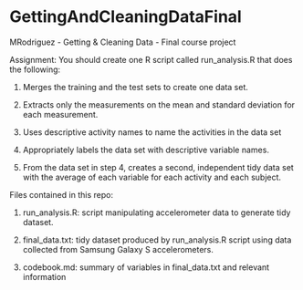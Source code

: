 # GettingAndCleaningDataFinal
MRodriguez - Getting &amp; Cleaning Data - Final course project

Assignment:
  You should create one R script called run_analysis.R that does the following:
  
  1) Merges the training and the test sets to create one data set.
  
  2) Extracts only the measurements on the mean and standard deviation for each measurement.
  
  3) Uses descriptive activity names to name the activities in the data set
  
  4) Appropriately labels the data set with descriptive variable names.
  
  5) From the data set in step 4, creates a second, independent tidy data set with the average of each variable for each activity and each subject.




Files contained in this repo:

1) run_analysis.R: script manipulating accelerometer data to generate tidy dataset.

2) final_data.txt: tidy dataset produced by run_analysis.R script using data collected from Samsung Galaxy S accelerometers.

3) codebook.md: summary of variables in final_data.txt and relevant information
